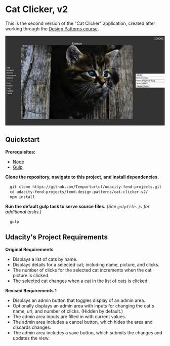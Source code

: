 # Cat Clicker, v2

This is the second version of the "Cat Clicker" application, created after working through the [Design Patterns course](https://www.udacity.com/course/ud989-nd).

![Preview](docs/preview.png "A preview screenshot.")

## Quickstart

**Prerequisites:**
- [Node](https://nodejs.org/en/)
- [Gulp](http://gulpjs.com/)

**Clone the repository, navigate to this project, and install dependencies.**
```
  git clone https://github.com/Tempurturtul/udacity-fend-projects.git
  cd udacity-fend-projects/fend-design-patterns/cat-clicker-v2/
  npm install
```

**Run the default gulp task to serve source files.** *(See `gulpfile.js` for additional tasks.)*
```
  gulp
```

## Udacity's Project Requirements

**Original Requirements**
- Displays a list of cats by name.
- Displays details for a selected cat; including name, picture, and clicks.
- The number of clicks for the selected cat increments when the cat picture is clicked.
- The selected cat changes when a cat in the list of cats is clicked.

**Revised Requirements 1**
- Displays an admin button that toggles display of an admin area.
- Optionally displays an admin area with inputs for changing the cat's name, url, and number of clicks. (Hidden by default.)
- The admin area inputs are filled in with current values.
- The admin area includes a cancel button, which hides the area and discards changes.
- The admin area includes a save button, which submits the changes and updates the view.
